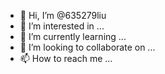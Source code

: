 - 👋 Hi, I’m @635279liu
- 👀 I’m interested in ...
- 🌱 I’m currently learning ...
- 💞️ I’m looking to collaborate on ...
- 📫 How to reach me ...

<!---
635279liu/635279liu is a ✨ special ✨ repository because its `README.md` (this file) appears on your GitHub profile.
You can click the Preview link to take a look at your changes.
--->
